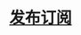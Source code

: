 # [发布订阅](https://docs.microsoft.com/zh-cn/dotnet/architecture/dapr-for-net-developers/publish-subscribe)
